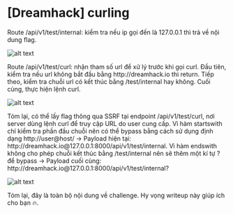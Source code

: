 # [Dreamhack] curling 
<p>Route /api/v1/test/internal: kiểm tra nếu ip gọi đến là 127.0.0.1 thì trả về nội dung flag.</p>

![alt text](/thanhlai/post/web_exploitation/image/post11/image-1.png)

<p>Route /api/v1/test/curl: nhận tham số url để xử lý trước khi gọi curl. Đầu tiên, kiểm tra nếu url không bắt đầu bằng http://dreamhack.io thì return. Tiếp theo, kiểm tra chuỗi url có kết thúc bằng /test/internal hay không. Cuối cùng, thực hiện lệnh curl.</p>

![alt text](/thanhlai/post/web_exploitation/image/post11/image-2.png)

<p>Tóm lại, có thể lấy flag thông qua SSRF tại endpoint /api/v1/test/curl, nơi server dùng lệnh curl để truy cập URL do user cung cấp. Vì hàm startswith chỉ kiểm tra phần đầu chuỗi nên có thể bypass bằng cách sử dụng định dạng http://user@host/ -> Payload hiện tại: http://dreamhack.io@127.0.0.1:8000/api/v1/test/internal. Vì hàm endswith không cho phép chuỗi kết thúc bằng /test/internal nên sẽ thêm một kí tự ? để bypass -> Payload cuối cùng: http://dreamhack.io@127.0.0.1:8000/api/v1/test/internal?</p>

![alt text](/thanhlai/post/web_exploitation/image/post11/image.png)

<p>Tóm lại, đây là toàn bộ nội dung về challenge. Hy vọng writeup này giúp ích cho bạn 🔥.</p>